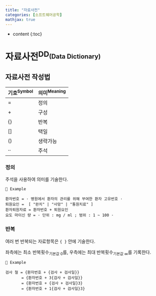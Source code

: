 ```yaml
---
title: "자료사전"
categories: [소프트웨어공학]
mathjax: true
---
```


* content
{:toc}
# 자료사전<sup>DD<sub>(Data Dictionary)</sub></sup>



## 자료사전 작성법

| 기호<sup>Symbol</sup> | 의미<sup>Meaning</sup> |
| --------------------- | ---------------------- |
| =                     | 정의                   |
| +                     | 구성                   |
| {}                    | 반복                   |
| []                    | 택일                   |
| ()                    | 생략가능               |
| ··                    | 주석                   |

### 정의

주석을 사용하여 의미를 기술한다.

```
🧀 Example

환자번호 = · 병원에서 환자의 관리를 위해 부여한 환자 고유번호 ·
퇴원요인 =  [ "완치" | "사망" | "통원치료" ]
환자퇴원자료 = 환자번호 + 퇴원요인
요도 마이신 량 = · 단위 : mg / ml ; 범위 : 1 ~ 100 ·
```



### 반복

여러 번 반복되는 자료항목은 `{ }` 안에 기술한다.

좌측에는 최소 반복횟수<sub>기본값 0</sub>를, 우측에는 최대 반복횟수<sub>기본값 ∞</sub>를 기록한다.

```
🧀 Example

검사 철 = {환자번호 + {검사 + 검사일}}
       = {환자번호 + 3{검사 + 검사일}}
       = {환자번호 + {검사 + 검사일}3}
       = {환자번호 + 1{검사 + 검사일}3}
```
